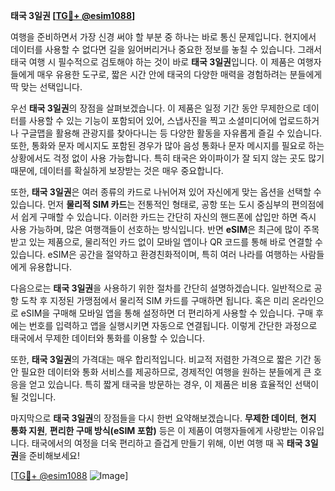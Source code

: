 **태국 3일권 [[TG💪+ @esim1088](https://t.me/s/esim1088)]**

여행을 준비하면서 가장 신경 써야 할 부분 중 하나는 바로 통신 문제입니다. 현지에서 데이터를 사용할 수 없다면 길을 잃어버리거나 중요한 정보를 놓칠 수 있습니다. 그래서 태국 여행 시 필수적으로 검토해야 하는 것이 바로 **태국 3일권**입니다. 이 제품은 여행자들에게 매우 유용한 도구로, 짧은 시간 안에 태국의 다양한 매력을 경험하려는 분들에게 딱 맞는 선택입니다.

우선 **태국 3일권**의 장점을 살펴보겠습니다. 이 제품은 일정 기간 동안 무제한으로 데이터를 사용할 수 있는 기능이 포함되어 있어, 스냅사진을 찍고 소셜미디어에 업로드하거나 구글맵을 활용해 관광지를 찾아다니는 등 다양한 활동을 자유롭게 즐길 수 있습니다. 또한, 통화와 문자 메시지도 포함된 경우가 많아 음성 통화나 문자 메시지를 필요로 하는 상황에서도 걱정 없이 사용 가능합니다. 특히 태국은 와이파이가 잘 되지 않는 곳도 많기 때문에, 데이터를 확실하게 보장받는 것은 매우 중요합니다.

또한, **태국 3일권**은 여러 종류의 카드로 나뉘어져 있어 자신에게 맞는 옵션을 선택할 수 있습니다. 먼저 **물리적 SIM 카드**는 전통적인 형태로, 공항 또는 도시 중심부의 편의점에서 쉽게 구매할 수 있습니다. 이러한 카드는 간단히 자신의 핸드폰에 삽입만 하면 즉시 사용 가능하며, 많은 여행객들이 선호하는 방식입니다. 반면 **eSIM**은 최근에 많이 주목받고 있는 제품으로, 물리적인 카드 없이 모바일 앱이나 QR 코드를 통해 바로 연결할 수 있습니다. eSIM은 공간을 절약하고 환경친화적이며, 특히 여러 나라를 여행하는 사람들에게 유용합니다.

다음으로는 **태국 3일권**을 사용하기 위한 절차를 간단히 설명하겠습니다. 일반적으로 공항 도착 후 지정된 가맹점에서 물리적 SIM 카드를 구매하면 됩니다. 혹은 미리 온라인으로 eSIM을 구매해 모바일 앱을 통해 설정하면 더 편리하게 사용할 수 있습니다. 구매 후에는 번호를 입력하고 앱을 실행시키면 자동으로 연결됩니다. 이렇게 간단한 과정으로 태국에서 무제한 데이터와 통화를 이용할 수 있습니다.

또한, **태국 3일권**의 가격대는 매우 합리적입니다. 비교적 저렴한 가격으로 짧은 기간 동안 필요한 데이터와 통화 서비스를 제공하므로, 경제적인 여행을 원하는 분들에게 큰 호응을 얻고 있습니다. 특히 짧게 태국을 방문하는 경우, 이 제품은 비용 효율적인 선택이 될 것입니다.

마지막으로 **태국 3일권**의 장점들을 다시 한번 요약해보겠습니다. **무제한 데이터**, **현지 통화 지원**, **편리한 구매 방식(eSIM 포함)** 등은 이 제품이 여행자들에게 사랑받는 이유입니다. 태국에서의 여정을 더욱 편리하고 즐겁게 만들기 위해, 이번 여행 때 꼭 **태국 3일권**을 준비해보세요!

[[TG💪+ @esim1088](https://t.me/s/esim1088) ![Image](https://i.postimg.cc/Y0z9fWf4/image.png)]